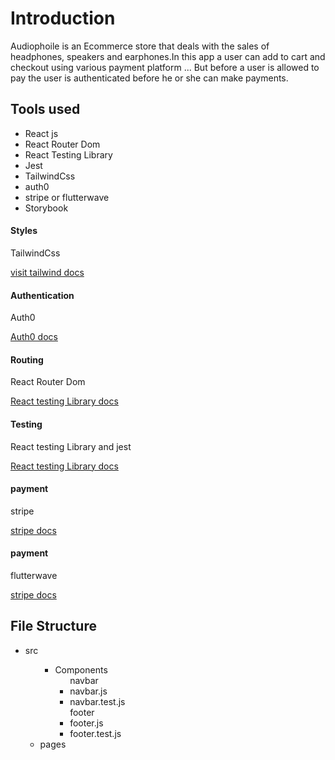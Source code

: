 <h1>Introduction</h1>
<p>Audiophoile is an Ecommerce store that deals with the sales of headphones, speakers and  earphones.In this app a user can add to cart and checkout using various payment platform ... But before a user is allowed to pay the user is authenticated before he or she can make payments.</p>
<h2>Tools used </h2>
<ul>
<li>React js</li>
<li>React Router Dom</li>
<li>React Testing Library</li>
<li>Jest</li>
<li>TailwindCss</li>
<li>auth0</li>
<li>stripe or flutterwave</li>
<li>Storybook</li>
</ul>
<div>
<h4>Styles</h4>
<p>TailwindCss</p>
<a href="https://tailwindcss.com/">visit tailwind docs</a>
</div>

<div>
<h4>Authentication</h4>
<p>Auth0</p>
<a href="https://auth0.com/">Auth0 docs</a>
<!-- In order to use this you will have to create an account with auth0 .. when You want to use it for your own project -->
</div>
<div>
<h4>Routing</h4>
<p>React Router Dom</p>
<a href="https://reactrouter.com/en/main">React testing Library docs</a>
<!-- The above documentation will keep you up to speed -->
</div>
<div>
<h4>Testing</h4>
<p>React testing Library and jest</p>
<a href="https://testing-library.com/docs/react-testing-library/intro/">React testing Library docs</a>
<!-- The above documentation will keep you up to speed -->
</div>
<div>
<h4>payment</h4>
<p>stripe</p>
<a href="https://stripe.com/docs">stripe docs</a>
<!-- The above documentation will keep you up to speed -->
</div>
<div>
<h4>payment</h4>
<p>flutterwave</p>
<a href="https://developer.flutterwave.com/">stripe docs</a>
<!-- The above documentation will keep you up to speed -->
</div>

<h2>File Structure </h2>
<ul>
<li>src</i>
<ul>
<ul>
<li>Components
<ul>navbar
<li>navbar.js</li>
<li>navbar.test.js</li>
</ul>
<ul>footer
<li>footer.js</li>
<li>footer.test.js</li>
</ul>
</li>
</ul>
<li>pages</li>
</ul>
</ul>
